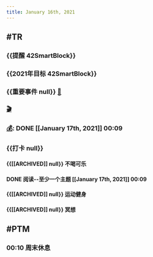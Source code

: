 ```yaml
---
title: January 16th, 2021
---
```


## #TR
### {{提醒 42SmartBlock}}

### {{2021年目标 42SmartBlock}}

### {{重要事件 null}} [🧸]([[Theday]])
#### 

### [🎬]([[PTM]]) 

### [💰]([[Bill]]): DONE  [[January 17th, 2021]] 00:09

### {{打卡 null}}
#### {{[[ARCHIVED]] null}} 不喝可乐

#### DONE 阅读--至少一个主题 [[January 17th, 2021]] 00:09

#### {{[[ARCHIVED]] null}} 运动健身

#### {{[[ARCHIVED]] null}} 冥想

## #PTM
### 00:10 周末休息

### 
